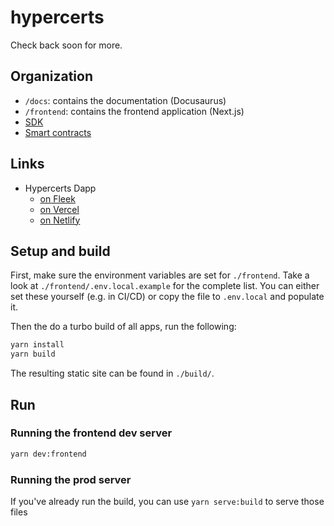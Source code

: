 # hypercerts

Check back soon for more.

## Organization

- `/docs`: contains the documentation (Docusaurus)
- `/frontend`: contains the frontend application (Next.js)
- [SDK](https://github.com/Network-Goods/hypercerts-sdk)
- [Smart contracts](https://github.com/Network-Goods/hypercerts-protocol)

## Links

- Hypercerts Dapp
  - [on Fleek](https://hypercerts.on.fleek.co/)
  - [on Vercel](https://hypercerts.vercel.app)
  - [on Netlify](https://hypercerts.netlify.app/)

## Setup and build

First, make sure the environment variables are set for `./frontend`.
Take a look at `./frontend/.env.local.example` for the complete list.
You can either set these yourself (e.g. in CI/CD) or copy the file to `.env.local` and populate it.

Then the do a turbo build of all apps, run the following:

```bash
yarn install
yarn build
```

The resulting static site can be found in `./build/`.

## Run

### Running the frontend dev server

```bash
yarn dev:frontend
```

### Running the prod server

If you've already run the build, you can use `yarn serve:build` to serve those files
